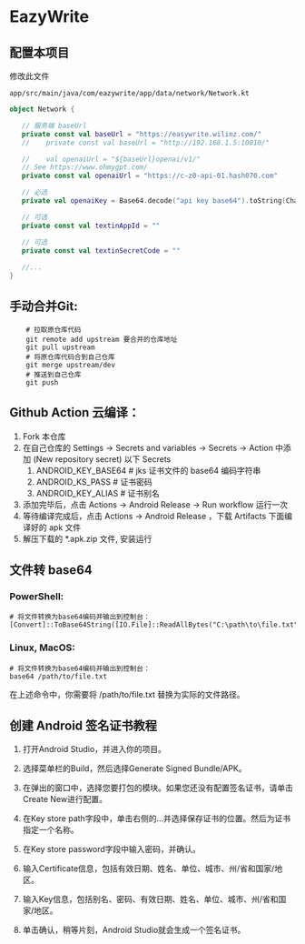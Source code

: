 # EazyWrite

## 配置本项目
修改此文件
```shell
app/src/main/java/com/eazywrite/app/data/network/Network.kt
```
```kotlin
object Network {

   // 服务端 baseUrl
   private const val baseUrl = "https://easywrite.wilinz.com/"
   //    private const val baseUrl = "http://192.168.1.5:10010/"

   //    val openaiUrl = "${baseUrl}openai/v1/"
   // See https://www.ohmygpt.com/
   private const val openaiUrl = "https://c-z0-api-01.hash070.com"

   // 必选
   private val openaiKey = Base64.decode("api key base64").toString(Charsets.UTF_8) // TODO

   // 可选
   private const val textinAppId = ""

   // 可选
   private const val textinSecretCode = ""
   
   //...
}
```
## 手动合并Git:

```shell
    # 拉取原仓库代码
    git remote add upstream 要合并的仓库地址
    git pull upstream
    # 将原仓库代码合到自己仓库
    git merge upstream/dev
    # 推送到自己仓库
    git push
```

## Github Action 云编译：

1. Fork 本仓库
2. 在自己仓库的 Settings -> Secrets and variables -> Secrets -> Action 中添加 (New repository secret) 以下 Secrets
   1. ANDROID_KEY_BASE64   # jks 证书文件的 base64 编码字符串
   2. ANDROID_KS_PASS   # 证书密码
   3. ANDROID_KEY_ALIAS  # 证书别名
3. 添加完毕后，点击 Actions -> Android Release -> Run workflow 运行一次
4. 等待编译完成后，点击 Actions -> Android Release ，下载 Artifacts 下面编译好的 apk 文件
5. 解压下载的 *.apk.zip 文件, 安装运行

## 文件转 base64
### PowerShell:
```shell
# 将文件转换为base64编码并输出到控制台：
[Convert]::ToBase64String([IO.File]::ReadAllBytes("C:\path\to\file.txt"))
```
### Linux, MacOS:
```shell
# 将文件转换为base64编码并输出到控制台：
base64 /path/to/file.txt
```
在上述命令中，你需要将 /path/to/file.txt 替换为实际的文件路径。

## 创建 Android 签名证书教程
1. 打开Android Studio，并进入你的项目。

2. 选择菜单栏的Build，然后选择Generate Signed Bundle/APK。

3. 在弹出的窗口中，选择您要打包的模块。如果您还没有配置签名证书，请单击Create New进行配置。

4. 在Key store path字段中，单击右侧的…并选择保存证书的位置。然后为证书指定一个名称。

5. 在Key store password字段中输入密码，并确认。

6. 输入Certificate信息，包括有效日期、姓名、单位、城市、州/省和国家/地区。

7. 输入Key信息，包括别名、密码、有效日期、姓名、单位、城市、州/省和国家/地区。

8. 单击确认，稍等片刻，Android Studio就会生成一个签名证书。
